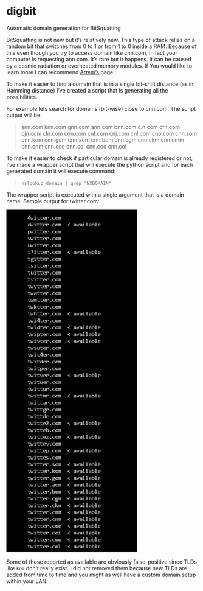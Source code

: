 digbit
======

Automatic domain generation for BitSquatting

BitSquatting is not new but it’s relatively new. This type of attack relies on a random bit that switches from 0 to 1 or from 1 to 0 inside a RAM. Because of this even though you try to access domain like cnn.com, in fact your computer is requesting ann.com. It’s rare but it happens. It can be caused by a cosmic radiation or overheated memory modules. If You would like to learn more I can recommend [Artem’s](http://dinaburg.org/bitsquatting.html) page.

To make it easier to find a domain that is in a single bit-shift distance (as in Hamming distance) I’ve created a script that is generating all the possibilities.

For example lets search for domains (bit-wise) close to cnn.com. The script output will be:

> snn.com knn.com gnn.com ann.com bnn.com c.n.com cfn.com cjn.com cln.com con.com cnf.com cnj.com cnl.com cno.com cnn.som cnn.kom cnn.gom cnn.aom cnn.bom cnn.cgm cnn.ckm cnn.cmm cnn.cnm cnn.coe cnn.coi cnn.coo cnn.col

To make it easier to check if particular domain is already registered or not, I’ve made a wrapper script that will execute the python script and for each generated domain it will execute command:
	
> `nslookup domain | grep "NXDOMAIN"`

The wrapper script is executed with a single argument that is a domain name. Sample output for twitter.com:

![bitsquatting twitter](https://raw.githubusercontent.com/mnmnc/img/master/digbit1.jpg)


Some of those reported as available are obviously false-positive since TLDs like `kom` don’t really exist. I did not removed them because new TLDs are added from time to time and you might as well have a custom domain setup within your LAN.
